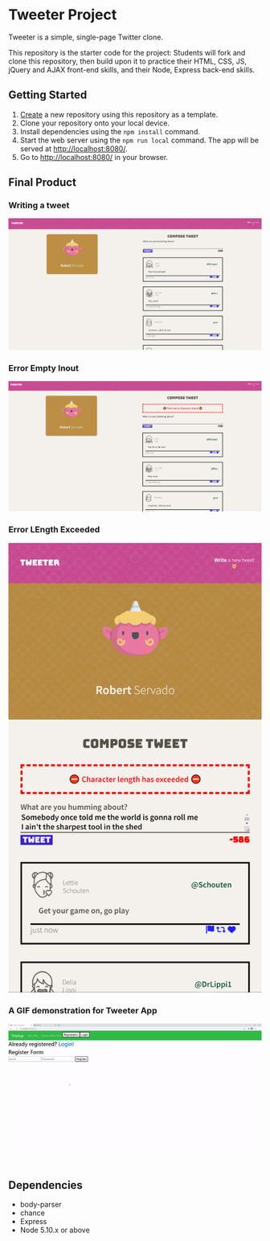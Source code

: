 # Tweeter Project

Tweeter is a simple, single-page Twitter clone.

This repository is the starter code for the project: Students will fork and clone this repository, then build upon it to practice their HTML, CSS, JS, jQuery and AJAX front-end skills, and their Node, Express back-end skills.

## Getting Started

1. [Create](https://docs.github.com/en/repositories/creating-and-managing-repositories/creating-a-repository-from-a-template) a new repository using this repository as a template.
2. Clone your repository onto your local device.
3. Install dependencies using the `npm install` command.
4. Start the web server using the `npm run local` command. The app will be served at <http://localhost:8080/>.
5. Go to <http://localhost:8080/> in your browser.

## Final Product

### Writing a tweet

!["Writing a tweet"](https://github.com/ArjayS/tweeter/blob/master/public/images/write_tweet.PNG)

### Error Empty Inout

!["Error Empty Input"](https://github.com/ArjayS/tweeter/blob/master/public/images/error_empty_input.PNG)

### Error LEngth Exceeded

!["Error Length Exceeded"](https://github.com/ArjayS/tweeter/blob/master/public/images/error_length_exceeded.PNG)

### A GIF demonstration for Tweeter App

![GIF demonstration for Tweeter App](https://github.com/ArjayS/tinyapp/blob/master/docs/TinyApp_1_GIF.gif)

## Dependencies

- body-parser
- chance
- Express
- Node 5.10.x or above
